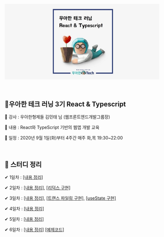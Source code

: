 ![](./woowa.jpg)

​    

## 💎우아한 테크 러닝 3기 React & Typescript

🎤 강사 : 우아한형제들 김민태 님 (웹프론트엔드개발그룹장)

📃 내용 : React와 TypeScript 기반의 웹앱 개발 교육

📆 일정 : 2020년 9월 1일(화)부터 4주간 매주 화,목 19:30~22:00 

​    

## 📁 스터디 정리

✔ 1일차 : [[내용 정리]](./lecture1/lecture1.md)

✔ 2일차 : [[내용 정리]](./lecture2/lecture2.md), [[리덕스 구현]](./lecture2/makeRedux.md)

✔ 3일차 : [[내용 정리]](./lecture3/lecture3.md), [[트랜스 파일링 구현]](./lecture3/example), [[useState 구현]](./lecture3/example2)

✔ 4일차 : [[내용 정리]](./lecture4/lecture4.md)

✔ 5일차 : [[내용 정리]](./lecture5/lecture5.md)

✔ 6일차 : [[내용 정리]](./lecture6/lecture6.md)  [[예제코드]](./lecture6/example)






